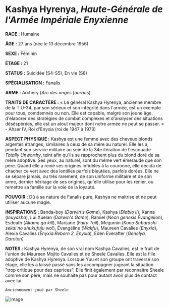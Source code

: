 # Kashya Hyrenya, *Haute-Générale de l'Armée Impériale Enyxienne*

**RACE :** Humaine

**ÂGE :** 27 ans (née le 13 décembre 1956)

**SEXE :** Féminin

**ÉTAGE :** 21

**STATUS :** Suicidée (S4-S5), En vie (S8)

**SPÉCIALISATION :** Fanalis

**ARME :** Archery (*Arc des anges fourbes*)

**TRAITS DE CARACTÈRE :** « Le général Kashya Hyrenya, ancienne membre de la T.U-34, par son sérieux et son intégrité dans l'armée, est un exemple pour tous, comdamnés ou non. Elle est capable, malgré son jeune âge, d'élaborer des stratégies de combat complexes et d'analyser des situations déséspérées, elle est un atout majeur dont notre armée ne peut se passer. » - Ahser IV, Roi d'Enyxia (roi de 1947 à 1973)

**ASPECT PHYSIQUE :** Kashya est une femme avec des cheveux blonds argentés étranges, similaires à ceux de sa mère au naturel. Elle les a, pendant son service militaire au sein de la 34e itération de l'escouade *Totally Unworthy*, teint afin qu'ils se rapprochent plus du blond doré de sa mère adoptive. Ses yeux, au naturel, sont du même vert émeraude que son père. Quand elle a renié ses origines infidèles à la couronne, elle décida de chacher ce vert avec des lentilles parfois bleutées, parfois dorées. Elle ne se sépare jamais, ou très rarement, de son uniforme militaire et de son arme, dernier héritage de ses origines, qu'elle utilise pour les renier, ou remettre sa famille sur la voie de la loyauté.

**POUVOIR :** Dû à sa nature de Fanalis pure, Kashya ne maitrise et ne peut utiliser aucune magie.

**INSPIRATIONS :** Banda-boy (*Darwin's Game*), Kashya (*Diablo II*), Kanna (*Inuyasha*), Lui Xuelan (*Darwin's Game*), Ramiel (*Neon genesis Evangelion*), Esdeath (*Akame ga kill*), Marijane (*Fairy Tail*), Megumin (*Kono Subarashi sekai no shukufuju wo!*), Évangéline (*Wakfu*), Maureen Cavalies (*Enyxia*), Alexia Cavalies (*Enyxia:Reborn 2, Enyxia*), Eden Everafter (*Genelya, Darcton*)

**NOTES :** Kashya Hyrenya, de son vrai nom Kashya Cavalies, est le fruit de l'union de Maureen Mojito Cavalies et de Sheele Cavalies. Elle est la fille adoptive de Kashya Hyrenya. Lorsque Yuu et son groupe ont traversé son étage, elle les a laissé passé sans les accompagner jugeant la situation "trop critique pour des caprices". Elle finit également par reconnaitre Sheele comme son père, mais ne souhaite pas pour autant avoir plus de contact avec lui.

`Anciennement joué par Sheele`

![image](https://data.enyxia.fr/images/characters/kashya.png)
